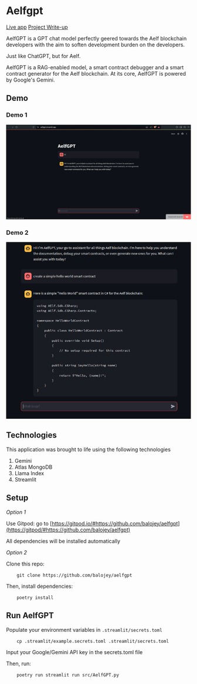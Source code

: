 # Aelfgpt

[Live app](https://aelfgpt.streamlit.app/)
[Project Write-up](https://docs.google.com/document/d/1vR78O-UIJacbcr--iBRC22RuUVh2ljKczsMR8i414Ns/edit?usp=sharing)

AelfGPT is a GPT chat model perfectly geered towards the Aelf blockchain developers with the aim to soften development burden on the developers.

Just like ChatGPT, but for Aelf.

AelfGPT is a RAG-enabled model, a smart contract debugger and a smart contract generator for the Aelf blockchain. At its core, AelfGPT is powered by Google's Gemini.

## Demo
### Demo 1
![alt text](assets/aelfgpt-1.png "AelfGPT demo 1")

### Demo 2
![alt text](assets/aelfgpt-3.png "AelfGPT demo 2")

## Technologies

This application was brought to life using the following technologies

1. Gemini
2. Atlas MongoDB
3. Llama Index
4. Streamlit

## Setup

*Option 1*

Use Gitpod: go to [https://gitpod.io/#https://github.com/balojey/aelfgpt](https://gitpod/#https://github.com/balojey/aelfgpt)

All dependencies will be installed automatically

*Option 2*

Clone this repo:
```
    git clone https://github.com/balojey/aelfgpt
```

Then, install dependencies:
```
    poetry install
```

## Run AelfGPT

Populate your environment variables in `.streamlit/secrets.toml`

```
    cp .streamlit/example.secrets.toml .streamlit/secrets.toml
```

Input your Google/Gemini API key in the secrets.toml file

Then, run:
```
    poetry run streamlit run src/AelfGPT.py
```
